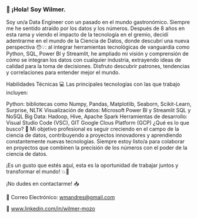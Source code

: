 
### 👋 ¡Hola! Soy Wilmer.
Soy un/a Data Engineer con un pasado en el mundo gastronómico. Siempre me he sentido atraído por los datos y los números. Después de 8 años en esta rama y viendo el impacto de la tecnología en el gremio, decidí adentrarme en el mundo de la Ciencia de Datos, donde descubrí una nueva perspectiva 😯💡: al integrar herramientas tecnológicas de vanguardia como Python, SQL, Power BI y Streamlit, he ampliado mi visión y comprensión de cómo se integran los datos con cualquier industria, extrayendo ideas de calidad para la toma de decisiones. Disfruto descubrir patrones, tendencias y correlaciones para entender mejor el mundo.

Habilidades Técnicas 💻
Las principales tecnologías con las que trabajo incluyen:

Python: bibliotecas como Numpy, Pandas, Matplotlib, Seaborn, Scikit-Learn, Surprise, NLTK
Visualización de datos: Microsoft Power BI y Streamlit
SQL y NoSQL
Big Data: Hadoop, Hive, Apache Spark
Herramientas de desarrollo: Visual Studio Code (VSC), GIT
Google Clous Platform (GCP)
¿Qué es lo que busco? 🔎
Mi objetivo profesional es seguir creciendo en el campo de la ciencia de datos, contribuyendo a proyectos innovadores y aprendiendo constantemente nuevas tecnologías. Siempre estoy listo/a para colaborar en proyectos que combinen la precisión de los números con el poder de la ciencia de datos.

¡Es un gusto que estés aquí, esta es la oportunidad de trabajar juntos y transformar el mundo! 💥🚀

¡No dudes en contactarme! 📥

📧 Correo Electrónico: wmandres@gmail.com

🔗 www.linkedin.com/in/wilmer-mozo










